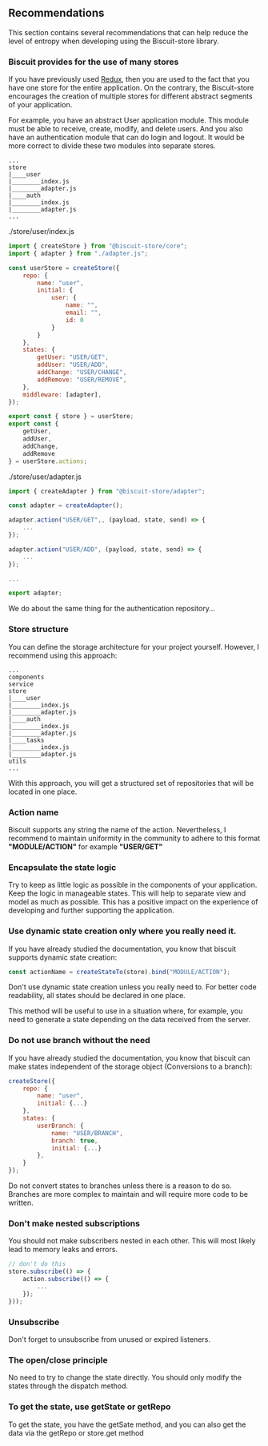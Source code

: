 ## Recommendations
This section contains several recommendations that can help reduce the level of entropy when developing using the Biscuit-store library.

### Biscuit provides for the use of many stores
If you have previously used [Redux](https://redux.js.org/), then you are used to the fact that you have one store for the entire application. On the contrary, the Biscuit-store encourages the creation of multiple stores for different abstract segments of your application.

For example, you have an abstract User application module. This module must be able to receive, create, modify, and delete users. And you also have an authentication module that can do login and logout. It would be more correct to divide these two modules into separate stores.

```
...
store
|____user
|________index.js
|________adapter.js
|____auth
|________index.js
|________adapter.js
...
```

./store/user/index.js
```javascript
import { createStore } from "@biscuit-store/core";
import { adapter } from "./adapter.js";

const userStore = createStore({
    repo: {
        name: "user",
        initial: { 
            user: {
                name: "",
                email: "",
                id: 0
            } 
        }
    },
    states: {
        getUser: "USER/GET",
        addUser: "USER/ADD",
        addChange: "USER/CHANGE",
        addRemove: "USER/REMOVE",
    }, 
    middleware: [adapter],
});

export const { store } = userStore;
export const { 
    getUser, 
    addUser, 
    addChange, 
    addRemove 
} = userStore.actions;
```
./store/user/adapter.js
``` javascript
import { createAdapter } from "@biscuit-store/adapter";

const adapter = createAdapter();

adapter.action("USER/GET",, (payload, state, send) => {
    ...
});

adapter.action("USER/ADD", (payload, state, send) => {
    ...
});

...

export adapter;
```
We do about the same thing for the authentication repository...

### Store structure
You can define the storage architecture for your project yourself. However, I recommend using this approach:

```
...
components
service
store
|____user
|________index.js
|________adapter.js
|____auth
|________index.js
|________adapter.js
|____tasks
|________index.js
|________adapter.js
utils
...
```
With this approach, you will get a structured set of repositories that will be located in one place.

### Action name
Biscuit supports any string the name of the action. Nevertheless, I recommend to maintain uniformity in the community to adhere to this format  **"MODULE/ACTION"** for example **"USER/GET"**

### Encapsulate the state logic
Try to keep as little logic as possible in the components of your application. Keep the logic in manageable states. This will help to separate view and model as much as possible. This has a positive impact on the experience of developing and further supporting the application.

### Use dynamic state creation only where you really need it.
If you have already studied the documentation, you know that biscuit supports dynamic state creation:
```javaScript
const actionName = createStateTo(store).bind("MODULE/ACTION");
```
Don't use dynamic state creation unless you really need to. For better code readability, all states should be declared in one place. 

This method will be useful to use in a situation where, for example, you need to generate a state depending on the data received from the server.

### Do not use branch without the need
If you have already studied the documentation, you know that biscuit can make states independent of the storage object (Conversions to a branch):
```javascript
createStore({
    repo: {
        name: "user",
        initial: {...}
    },
    states: {
        userBranch: {
            name: "USER/BRANCH",
            branch: true,
            initial: {...}
        },
    }
});
```
Do not convert states to branches unless there is a reason to do so. Branches are more complex to maintain and will require more code to be written.

### Don't make nested subscriptions
You should not make subscribers nested in each other. This will most likely lead to memory leaks and errors.
```javascript
// don't do this
store.subscribe(() => {
    action.subscribe(() => {
        ...
    });
}));
```
### Unsubscribe
Don't forget to unsubscribe from unused or expired listeners.

### The open/close principle
No need to try to change the state directly. You should only modify the states through the dispatch method.

### To get the state, use getState or getRepo
To get the state, you have the getSate method, and you can also get the data via the getRepo or store.get method
